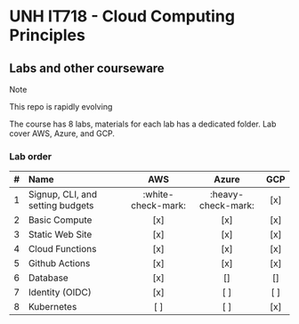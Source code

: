 # UNH IT718 - Cloud Computing Principles

## Labs and other courseware

> [!NOTE]
> This repo is rapidly evolving

The course has 8 labs, materials for each lab has a dedicated folder.  Lab cover AWS, Azure, and GCP.
### Lab order
| # | Name | AWS | Azure | GCP |  
| :---: | :--- | :---: | :---: | :---: |  
| 1 | Signup, CLI, and setting budgets | :white-check-mark: | :heavy-check-mark: | [x] |  
| 2 | Basic Compute | [x] | [x] | [x] |  
| 3 | Static Web Site | [x] | [x] | [x] |  
| 4 | Cloud Functions | [x] | [x] | [x] |  
| 5 | Github Actions | [x] | [x] | [x] |  
| 6 | Database | [x] | [] | [] |  
| 7 | Identity (OIDC) | [x] | [ ] | [ ] |  
| 8 | Kubernetes | [ ] | [ ] | [x] |  

